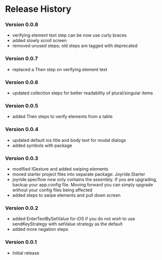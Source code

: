 
# Release History


### Version 0.0.8
- verifying element text step can be now use curly braces
- added slowly scroll screen
- removed unused steps; old steps are tagged with deprecated
 
### Version 0.0.7
- replaced a Then step on verifying element text

### Version 0.0.6
- updated collection steps for better readability of plural/singular items

### Version 0.0.5
- added Then steps to verify elements from a table

### Version 0.0.4
- updated default ios title and body text for modal dialogs
- added symbols with package 

### Version 0.0.3
- modified IGesture and added swiping elements 
- moved starter project files into separate package:  Joyride.Starter 
- joyride.specflow now only contains the assembly.  If you are upgrading, backup your app.config file.  Moving forward you can simply upgrade without your config files being affected 
- added steps to swipe elements and pull down screen 

### Version 0.0.2

- added EnterTextBySetValue for iOS if you do not wish to use sendKeyStrategy with setValue strategy as the default
- added more negation steps   


### Version 0.0.1

- Initial release  
